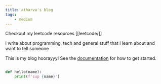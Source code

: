 ```yaml
---
title: atharva's blog
tags:
    - medium
---
```


Checkout my leetcode resources [[leetcode/]]

I write about programming, tech and general stuff that I learn about and want to tell someone

This is my blog hoorayyy!
See the [documentation](https://quartz.jzhao.xyz) for how to get started.


```python

def hello(name):
    print(f'sup {name}')

```
